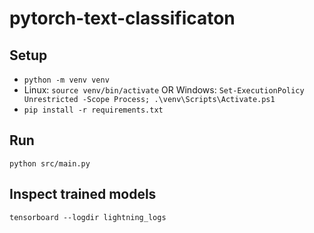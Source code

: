 # pytorch-text-classificaton


## Setup

- `python -m venv venv`
- Linux: `source venv/bin/activate` OR Windows: `Set-ExecutionPolicy Unrestricted -Scope Process; .\venv\Scripts\Activate.ps1`
- `pip install -r requirements.txt`

## Run

`python src/main.py`

## Inspect trained models

`tensorboard --logdir lightning_logs`